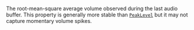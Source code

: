 The root-mean-square average volume observed during the last audio buffer.
This property is generally more stable than
[`PeakLevel`](https://create.roblox.com/docs/reference/engine/classes/AudioAnalyzer#PeakLevel) but it may not capture momentary
volume spikes.